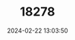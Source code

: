 ---
title: "18278"
category: "Proechimys chrysaeolus"
draft: false
date: 2024-02-22 13:03:50
languages:
  English: ["Boyaca Spiny Rat"]
---